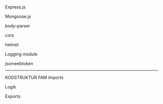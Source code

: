 Express.js

Mongoose.js

body-parser

cors

helmet

Logging module

jsonwebtoken
________________
KODSTRUKTUR FAM
Imports

Logik

Exports
